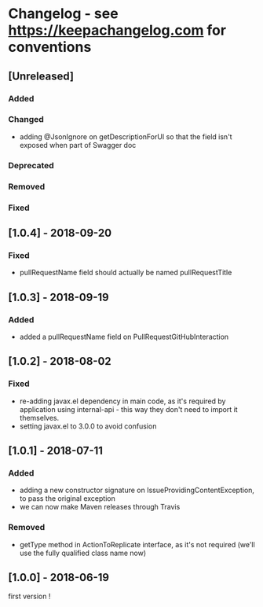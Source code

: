 # Changelog - see https://keepachangelog.com for conventions

## [Unreleased]

### Added

### Changed
- adding @JsonIgnore on getDescriptionForUI so that the field isn't exposed when part of Swagger doc

### Deprecated

### Removed

### Fixed

## [1.0.4] - 2018-09-20

### Fixed
- pullRequestName field should actually be named pullRequestTitle

## [1.0.3] - 2018-09-19

### Added
- added a pullRequestName field on PullRequestGitHubInteraction

## [1.0.2] - 2018-08-02

### Fixed
- re-adding javax.el dependency in main code, as it's required by application using internal-api - this way they don't need to import it themselves. 
- setting javax.el to 3.0.0 to avoid confusion 

## [1.0.1] - 2018-07-11

### Added
- adding a new constructor signature on IssueProvidingContentException, to pass the original exception
- we can now make Maven releases through Travis 

### Removed
- getType method in ActionToReplicate interface, as it's not required (we'll use the fully qualified class name now)

## [1.0.0] - 2018-06-19

first version !


